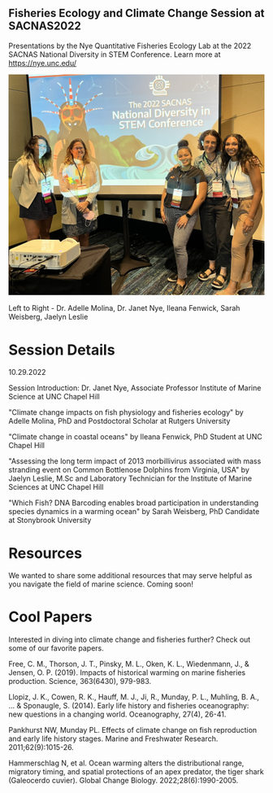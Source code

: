 ## Fisheries Ecology and Climate Change Session at SACNAS2022
Presentations by the Nye Quantitative Fisheries Ecology Lab at the 2022 SACNAS National Diversity in STEM Conference. Learn more at https://nye.unc.edu/

![](sacnas_photo.jpeg)

Left to Right - Dr. Adelle Molina, Dr. Janet Nye, Ileana Fenwick, Sarah Weisberg, Jaelyn Leslie 

# Session Details 

10.29.2022 

Session Introduction: Dr. Janet Nye, Associate Professor Institute of Marine Science at UNC Chapel Hill 

"Climate change impacts on fish physiology and fisheries ecology" by Adelle Molina, PhD and Postdoctoral Scholar at Rutgers University 

"Climate change in coastal oceans" by Ileana Fenwick, PhD Student at UNC Chapel Hill 

"Assessing the long term impact of 2013 morbillivirus associated with mass stranding event on Common Bottlenose Dolphins from Virginia, USA" by Jaelyn Leslie, M.Sc and Laboratory Technician for the Institute of Marine Sciences at UNC Chapel Hill 

"Which Fish? DNA Barcoding enables broad participation in understanding species dynamics in a warming ocean" by Sarah Weisberg, PhD Candidate at Stonybrook University


# Resources 
We wanted to share some additional resources that may serve helpful as you navigate the field of marine science. Coming soon! 

# Cool Papers 
Interested in diving into climate change and fisheries further? Check out some of our favorite papers. 

Free, C. M., Thorson, J. T., Pinsky, M. L., Oken, K. L., Wiedenmann, J., & Jensen, O. P. (2019). Impacts of historical warming on marine fisheries production. Science, 363(6430), 979-983.

Llopiz, J. K., Cowen, R. K., Hauff, M. J., Ji, R., Munday, P. L., Muhling, B. A., ... & Sponaugle, S. (2014). Early life history and fisheries oceanography: new questions in a changing world. Oceanography, 27(4), 26-41.

Pankhurst NW, Munday PL. Effects of climate change on fish reproduction and early life history stages. Marine and Freshwater Research. 2011;62(9):1015-26.

Hammerschlag N, et al. Ocean warming alters the distributional range, migratory timing, and spatial protections of an apex predator, the tiger shark (Galeocerdo cuvier). Global Change Biology. 2022;28(6):1990-2005.
